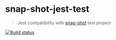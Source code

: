# snap-shot-jest-test

> Jest compatibility with [snap-shot][snap-shot] test project

[![Build status][ci-image] ][ci-url]

[snap-shot]: https://github.com/bahmutov/snap-shot-jest-test
[ci-image]: https://travis-ci.org/bahmutov/snap-shot-jest-test.svg?branch=master
[ci-url]: https://travis-ci.org/bahmutov/snap-shot
